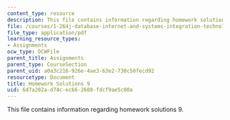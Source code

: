 ```yaml
---
content_type: resource
description: This file contains information regarding homework solutions 9.
file: /courses/1-264j-database-internet-and-systems-integration-technologies-fall-2013/6d7a202ad74cec662688fdcf9ae5c00a_MIT1_264JF13_HW9_sol.pdf
file_type: application/pdf
learning_resource_types:
- Assignments
ocw_type: OCWFile
parent_title: Assignments
parent_type: CourseSection
parent_uid: a0a3c216-926e-4ae3-63e2-730c50fecd92
resourcetype: Document
title: Homework Solutions 9
uid: 6d7a202a-d74c-ec66-2688-fdcf9ae5c00a
---
```

This file contains information regarding homework solutions 9.

